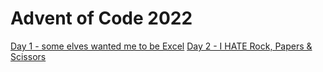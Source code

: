 # Advent of Code 2022

[Day 1 - some elves wanted me to be Excel](https://github.com/jai-jalah/adventofcode-2022/tree/main/day-1)
[Day 2 - I HATE Rock, Papers & Scissors](https://github.com/jai-jalah/adventofcode-2022/tree/main/day-2)